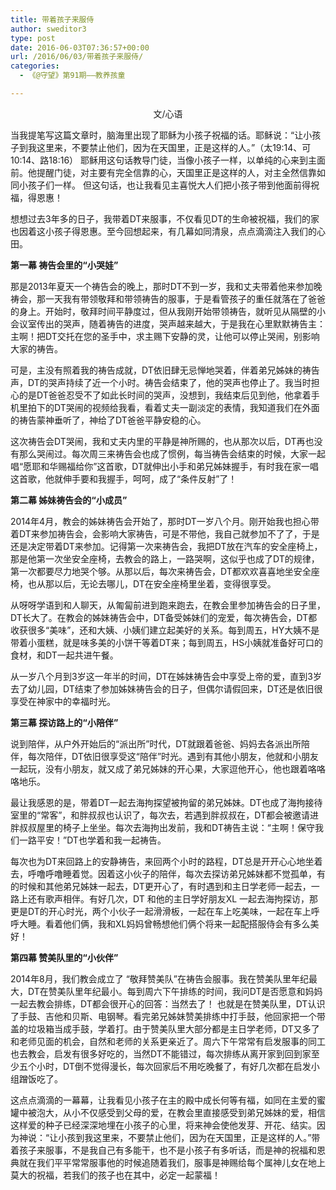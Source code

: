 ```yaml
---
title: 带着孩子来服侍
author: sweditor3
type: post
date: 2016-06-03T07:36:57+00:00
url: /2016/06/03/带着孩子来服侍/
categories:
  - 《@守望》第91期——教养孩童

---
```

<p style="text-align: center;">
  文/心语
</p>

当我提笔写这篇文章时，脑海里出现了耶稣为小孩子祝福的话。耶稣说：&ldquo;让小孩子到我这里来，不要禁止他们，因为在天国里，正是这样的人。&rdquo;（太19:14、可10:14、路18:16） 耶稣用这句话教导门徒，当像小孩子一样，以单纯的心来到主面前。他提醒门徒，对主要有完全信靠的心，天国里正是这样的人，对主全然信靠如同小孩子们一样。 但这句话，也让我看见主喜悦大人们把小孩子带到他面前得祝福，得恩惠！ 

想想过去3年多的日子，我带着DT来服事，不仅看见DT的生命被祝福，我们的家也因着这小孩子得恩惠。至今回想起来，有几幕如同清泉，点点滴滴注入我们的心田。 

**第一幕 祷告会里的&ldquo;小哭娃&rdquo;** 

那是2013年夏天一个祷告会的晚上，那时DT不到一岁，我和丈夫带着他来参加晚祷会，那一天我有带领敬拜和带领祷告的服事，于是看管孩子的重任就落在了爸爸的身上。开始时，敬拜时间平静度过，但从我刚开始带领祷告，就听见从隔壁的小会议室传出的哭声，随着祷告的进度，哭声越来越大，于是我在心里默默祷告主：主啊！把DT交托在您的圣手中，求主赐下安静的灵，让他可以停止哭闹，别影响大家的祷告。&nbsp; 

可是，主没有照着我的祷告成就，DT依旧肆无忌惮地哭着，伴着弟兄姊妹的祷告声，DT的哭声持续了近一个小时。祷告会结束了，他的哭声也停止了。我当时担心的是DT爸爸忍受不了如此长时间的哭声，没想到，我结束后见到他，他拿着手机里拍下的DT哭闹的视频给我看，看着丈夫一副淡定的表情，我知道我们在外面的祷告蒙神垂听了，神给了DT爸爸平静安稳的心。 

这次祷告会DT哭闹，我和丈夫内里的平静是神所赐的，也从那次以后，DT再也没有那么哭闹过。每次周三来祷告会也成了惯例，每当祷告会结束的时候，大家一起唱&ldquo;愿耶和华赐福给你&rdquo;这首歌，DT就伸出小手和弟兄姊妹握手，有时我在家一唱这首歌，他就伸手要和我握手，呵呵，成了&ldquo;条件反射&rdquo;了！&nbsp; 

**第二幕 姊妹祷告会的&ldquo;小成员&rdquo;** 

2014年4月，教会的姊妹祷告会开始了，那时DT一岁八个月。刚开始我也担心带着DT来参加祷告会，会影响大家祷告，可是不带他，我自己就参加不了了，于是还是决定带着DT来参加。记得第一次来祷告会，我把DT放在汽车的安全座椅上，那是他第一次坐安全座椅，去教会的路上，一路哭啊，这似乎也成了DT的规律，第一次都要尽力地哭个够。从那以后，每次来祷告会，DT都欢欢喜喜地坐安全座椅，也从那以后，无论去哪儿，DT在安全座椅里坐着，变得很享受。 

从呀呀学语到和人聊天，从匍匐前进到跑来跑去，在教会里参加祷告会的日子里，DT长大了。在教会的姊妹祷告会中，DT备受姊妹们的宠爱，每次祷告会，DT都收获很多&ldquo;美味&rdquo;，还和大姨、小姨们建立起美好的关系。每到周五，HY大姨不是带着小蛋糕，就是味多美的小饼干等着DT来；每到周五，HS小姨就准备好可口的食材，和DT一起共进午餐。 

从一岁八个月到3岁这一年半的时间，DT在姊妹祷告会中享受上帝的爱，直到3岁去了幼儿园，DT结束了参加姊妹祷告会的日子，但偶尔请假回来，DT还是依旧很享受在神家中的幸福时光。 

**第三幕 探访路上的&ldquo;小陪伴&rdquo;** 

说到陪伴，从户外开始后的&ldquo;派出所&rdquo;时代，DT就跟着爸爸、妈妈去各派出所陪伴，每次陪伴，DT依旧很享受这&ldquo;陪伴&rdquo;时光。遇到有其他小朋友，他就和小朋友一起玩，没有小朋友，就又成了弟兄姊妹的开心果，大家逗他开心，他也跟着咯咯咯地乐。 

最让我感恩的是，带着DT一起去海拘探望被拘留的弟兄姊妹。DT也成了海拘接待室里的&ldquo;常客&rdquo;，和胖叔叔也认识了，每次去，若遇到胖叔叔在，DT都会被邀请进胖叔叔屋里的椅子上坐坐。每次去海拘出发前，我和DT祷告主说：&ldquo;主啊！保守我们一路平安！&rdquo;DT也学着和我一起祷告。 

每次也为DT来回路上的安静祷告，来回两个小时的路程，DT总是开开心心地坐着去，呼噜呼噜睡着觉。因着这小伙子的陪伴，每次去探访弟兄姊妹都不觉孤单，有的时候和其他弟兄姊妹一起去，DT更开心了，有时遇到和主日学老师一起去，一路上还有歌声相伴。有好几次，DT 和他的主日学好朋友XL 一起去海拘探访，那更是DT的开心时光，两个小伙子一起滑滑板，一起在车上吃美味，一起在车上呼呼大睡。看着他们俩，我和XL妈妈曾畅想他们俩个将来一起配搭服侍会有多么美好！ 

**第四幕 赞美队里的&ldquo;小伙伴&rdquo;** 

2014年8月，我们教会成立了 &ldquo;敬拜赞美队&rdquo;在祷告会服事。我在赞美队里年纪最大，DT在赞美队里年纪最小。每到周六下午排练的时间，我问DT是否愿意和妈妈一起去教会排练，DT都会很开心的回答：当然去了！ 也就是在赞美队里，DT认识了手鼓、吉他和贝斯、电钢琴。看完弟兄姊妹赞美排练中打手鼓，他回家把一个带盖的垃圾箱当成手鼓，学着打。由于赞美队里大部分都是主日学老师，DT又多了和老师见面的机会，自然和老师的关系更亲近了。周六下午常常有启发服事的同工也去教会，启发有很多好吃的，当然DT不能错过，每次排练从离开家到回到家至少五个小时，DT倒不觉得漫长，每次回家后不用吃晚餐了，有好几次都在启发小组蹭饭吃了。 

这点点滴滴的一幕幕，让我看见小孩子在主的殿中成长何等有福，如同在主爱的蜜罐中被泡大，从小不仅感受到父母的爱，在教会里直接感受到弟兄姊妹的爱，相信这样爱的种子已经深深地埋在小孩子的心里，将来神会使他发芽、开花、结实。因为神说：&ldquo;让小孩到我这里来，不要禁止他们，因为在天国里，正是这样的人。&rdquo;带着孩子来服事，不是我自己有多能干，也不是小孩子有多听话，而是神的祝福和恩典就在我们平平常常服事他的时候追随着我们，服事是神赐给每个属神儿女在地上莫大的祝福，若我们的孩子也在其中，必定一起蒙福！ 

&nbsp;